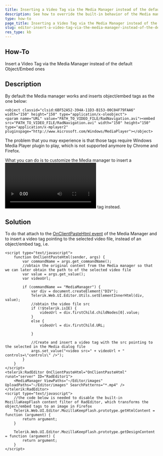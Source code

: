 ```yaml
---
title: Inserting a Video Tag via the Media Manager instead of the default Object/Embed ones
description: See how to override the built-in behavior of the Media manager and insert a video tag in RadEditor.
type: how-to
page_title: Inserting a Video Tag via the Media Manager instead of the default Object/Embed ones
slug: editor-insert-a-video-tag-via-the-media-manager-instead-of-the-default-object-embed-ones
res_type: kb
---
```


## How-To

Insert a Video Tag via the Media Manager instead of the default Object/Embed ones

## Description

By default the Media manager works and inserts object/embed tags as the one below:

````ASP.NET
<object classid="clsid:6BF52A52-394A-11D3-B153-00C04F79FAA6" width="150" height="150" type="application/x-oleobject">
<param name="URL" value="PATH_TO_VIDEO_FILE/RadNavigation.avi"><embed src="PATH_TO_VIDEO_FILE/RadNavigation.avi" width="150" height="150" type="application/x-mplayer2" pluginspage="http://www.microsoft.com/Windows/MediaPlayer"></object>
````

The problem that you may experience is that those tags require Windows Media Player plugin to play, which is not supported anymore by Chrome and Firefox.

What you can do is to customize the Media manager to insert a [<video> HTML5](https://www.w3schools.com/html/html5_video.asp) tag instead.

## Solution

To do that attach to the [OnClientPasteHtml event](http://demos.telerik.com/aspnet-ajax/editor/examples/onclientpastehtml/defaultcs.aspx) of the Media Manager and to insert a video tag pointing to the selected video file, instead of an object/embed tag, i.e.

````ASP.NET
<script type="text/javascript">
    function OnClientPasteHtml(sender, args) {
        var commandName = args.get_commandName();
        //obtain the original content from the Media manager so that we can later obtain the path to of the selected video file
        var value = args.get_value();
        var videoUrl;
  
        if (commandName == "MediaManager") {
            var div = document.createElement("DIV");
            Telerik.Web.UI.Editor.Utils.setElementInnerHtml(div, value);
            //obtain the video file src
            if (!$telerik.isIE) {
                videoUrl = div.firstChild.childNodes[0].value;
            }
            else {
                videoUrl = div.firstChild.URL;
                              
            }
  
            //Create and insert a video tag with the src pointing to the selected in the Media dialog file
            args.set_value("<video src=" + videoUrl + " controls=\"controls\" />");
        }
    }
</script>
<telerik:RadEditor OnClientPasteHtml="OnClientPasteHtml" runat="server" ID="RadEditor1">
    <MediaManager ViewPaths="~/Editor/images" UploadPaths="~/Editor/images" SearchPatterns="*.mp4" />
</telerik:RadEditor>
<script type="text/javascript">
    //the code below is needed to disable the built-in MozillaKeepFlash content filter of RadEditor, which transforms the object/embed tags to an image in Firefox
    Telerik.Web.UI.Editor.MozillaKeepFlash.prototype.getHtmlContent = function (argument) {
        return argument;
    }
  
    Telerik.Web.UI.Editor.MozillaKeepFlash.prototype.getDesignContent = function (argument) {
        return argument;
    }
</script>
````
